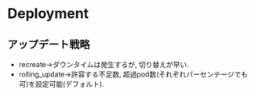 # Deployment

## アップデート戦略
- recreate→ダウンタイムは発生するが, 切り替えが早い.
- rolling_update→許容する不足数, 超過pod数(それぞれパーセンテージでも可)を設定可能(デフォルト).